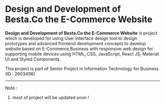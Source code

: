 # Design and Development of Besta.Co the E-Commerce Website

**Design and Development of Besta.Co the E-Commerce Website** is project which is developed for using User Interface design tool to design prototypes and advanced frontend development concepts to develop website based on E-Commerce Business with responsive web design for supporting mobile devices using HTML, CSS, JavaScript, React JS, Material UI and Styled Components. 

This project is part of Senior Project in Information Technology for Business (ID : 2603496)

---

Note : 
1. most of project will be updated soon !
